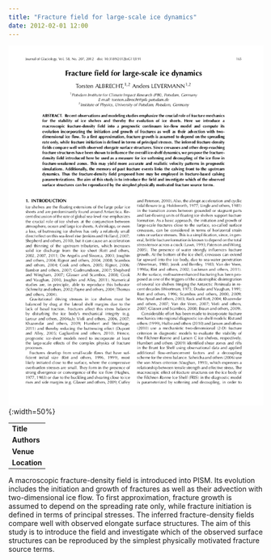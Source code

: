 ```yaml
---
title: "Fracture field for large-scale ice dynamics"
date: 2012-02-01 12:00
---
```


![](/img/applications/albrechtlevermann2012.png){:width=50%}


||
|-
| **Title** | [Fracture field for large-scale ice dynamics](http://www.igsoc.org/journal/current/207/t11J191.pdf) |
| **Authors** | [Torsten Albrecht and Anders Levermann](http://www.pik-potsdam.de/~anders/group.html) |
| **Venue** | [Journal of Glaciology](http://www.igsoc.org/) |
| **Location** | Antarctic ice sheet |

A macroscopic fracture-density field is introduced into PISM. Its evolution includes the initiation and growth of fractures as well as their advection with two-dimensional ice flow. To first approximation, fracture growth is assumed to depend on the spreading rate only, while fracture initiation is defined in terms of principal stresses. The inferred fracture-density fields compare well with observed elongate surface structures. The aim of this study is to introduce the field and investigate which of the observed surface structures can be reproduced by the simplest physically motivated fracture source terms.

